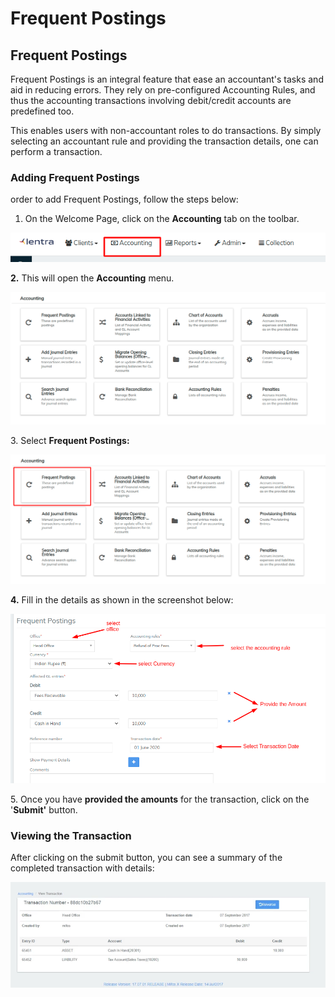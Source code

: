 # Frequent Postings

## Frequent Postings <a href="#title-text" id="title-text"></a>

Frequent Postings is an integral feature that ease an accountant's tasks and aid in reducing errors. They rely on pre-configured Accounting Rules, and thus the accounting transactions involving debit/credit accounts are predefined too.

This enables users with non-accountant roles to do transactions. By simply selecting an accountant rule and providing the transaction details, one can perform a transaction.

### **Adding Frequent Postings** <a href="#frequentpostings-addingfrequentpostings" id="frequentpostings-addingfrequentpostings"></a>

order to add Frequent Postings, follow the steps below:

1. On the Welcome Page, click on the **Accounting** tab on the toolbar.

![](<../../.gitbook/assets/accounting (4).png>)

**2.** This will open the **Accounting** menu.

![](../../.gitbook/assets/Screenshot18.png)

3\. Select **Frequent Postings:**

![](../../.gitbook/assets/Screenshot19.png)

**4.** Fill in the details as shown in the screenshot below:

![](../../.gitbook/assets/Screenshot110.png)

5\. Once you have **provided the amounts** for the transaction, click on the '**Submit'** button. &#x20;

### **Viewing the Transaction** <a href="#frequentpostings-viewingthetransaction" id="frequentpostings-viewingthetransaction"></a>

After clicking on the submit button, you can see a summary of the completed transaction with details:

![more information on how to define Accounting Rules, see Accounting Rules. ](<../../.gitbook/assets/image (43).webp>)

## &#x20;<a href="#title-text" id="title-text"></a>

